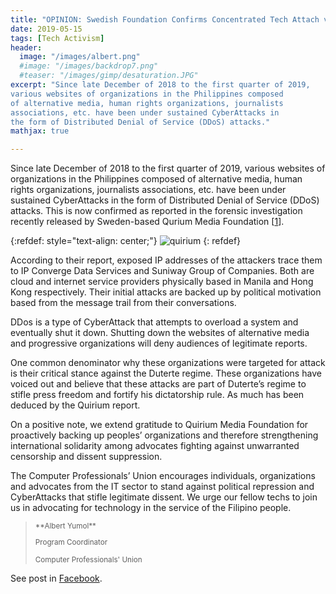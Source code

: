 ```yaml
---
title: "OPINION: Swedish Foundation Confirms Concentrated Tech Attach vs Peoples Organizations, Alternative Media"
date: 2019-05-15
tags: [Tech Activism]
header:
  image: "/images/albert.png"
  #image: "/images/backdrop7.png"
  #teaser: "/images/gimp/desaturation.JPG"
excerpt: "Since late December of 2018 to the first quarter of 2019,
various websites of organizations in the Philippines composed
of alternative media, human rights organizations, journalists
associations, etc. have been under sustained CyberAttacks in
the form of Distributed Denial of Service (DDoS) attacks."
mathjax: true

---
```


<div id="fb-root"></div>
<script async defer src="https://connect.facebook.net/en_US/sdk.js#xfbml=1&version=v3.2"></script>

Since late December of 2018 to the first quarter of 2019,
various websites of organizations in the Philippines composed
of alternative media, human rights organizations, journalists
associations, etc. have been under sustained CyberAttacks in
the form of Distributed Denial of Service (DDoS) attacks.
This is now confirmed as reported in the forensic investigation
recently released by Sweden-based Qurium Media Foundation [[1](https://www.qurium.org/alerts/philippines/attributing-the-attacks-against-media-human-rigths-philippines?fbclid=IwAR1cFkKkhP55fRifbdHZ_SjE0Mg_myW8qfZe80dJULV2ZVDXfmv0fNUOVbw)].

{:refdef: style="text-align: center;"}
<img src="{{ site.url }}{{ site.baseurl }}/images/quirium.png" alt="quirium" class="center">
{: refdef}

According to their report, exposed IP addresses of the attackers
trace them to IP Converge Data Services and Suniway Group
of Companies. Both are cloud and internet service providers
physically based in Manila and Hong Kong respectively. Their
initial attacks are backed up by political motivation based
from the message trail from their conversations.

DDos is a type of CyberAttack that attempts to overload a
system and eventually shut it down. Shutting down the websites
of alternative media and progressive organizations will deny
audiences of legitimate reports.

One common denominator why these organizations were targeted
for attack is their critical stance against the Duterte regime.
These organizations have voiced out and believe that these
attacks are part of Duterte’s regime to stifle press freedom
and fortify his dictatorship rule. As much has been deduced by
the Quirium report.

On a positive note, we extend gratitude to Quirium Media
Foundation for proactively backing up peoples’ organizations
and therefore strengthening international solidarity among
advocates fighting against unwarranted censorship and
dissent suppression.

The Computer Professionals’ Union encourages individuals,
organizations and advocates from the IT sector to stand against
political repression and CyberAttacks that stifle legitimate dissent.
We urge our fellow techs to join us in advocating for technology
in the service of the Filipino people.

<blockquote>
<small>
**Albert Yumol**

Program Coordinator

Computer Professionals' Union
</small>
</blockquote>

See post in [Facebook](https://www.facebook.com/CPUnion/posts/10156675106722203).

<script async src="//pagead2.googlesyndication.com/pagead/js/adsbygoogle.js"></script>
<script>
  (adsbygoogle = window.adsbygoogle || []).push({
    google_ad_client: "ca-pub-6410209740119334",
    enable_page_level_ads: true
  });
</script>

<div class="fb-comments" data-href="https://albertyumol.github.io/" data-numposts="5"></div>
